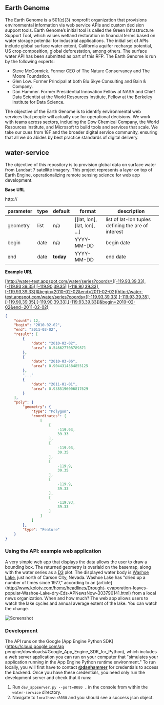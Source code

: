 
## Earth Genome

The Earth Genome is a 501(c)(3) nonprofit organization that provisions environmental information via web service APIs and custom decision support tools.  Earth Genome’s initial tool is called the Green Infrastructure Support Tool, which values wetland restoration in financial terms based on water storage potential for industrial applications.  The initial set of APIs include global surface water extent, California aquifer recharge potential, US crop composition, global deforestation, among others.  The surface water API has been submitted as part of this RFP.  The Earth Genome is run by the following experts:

- Steve McCormick.  Former CEO of The Nature Conservancy and The Moore Foundation.
- Glen Low. Former Principal at both Blu Skye Consulting and Bain & Company.  
- Dan Hammer.  Former Presidential Innovation Fellow at NASA and Chief Data Scientist at the World Resources Institute, Fellow at the Berkeley Institute for Data Science.

The objective of the Earth Genome is to identify environmental web services that people will actually use for operational decisions.  We work with teams across sectors, including the Dow Chemical Company, the World Resources Institute, and Microsoft to build tools and services that scale.  We take our cues from 18F and the broader digital service community, ensuring that all we do abides by best practice standards of digital delivery.

## water-service

The objective of this repository is to provision global data on surface water
from Landsat 7 satellite imagery.  This project represents a layer on top of
Earth Engine, operationalizing remote sensing science for web app development.

**Base URL**

http://

| parameter | type  | default         | format      | description                                         |
|-----------|-------|-----------------|-------------|-----------------------------------------------------|
| geometry  | list  | n/a             | [[lat, lon], [lat, lon], ...]        | list of lat-lon tuples defining the are of interest |
| begin     | date  | n/a             | YYYY-MM-DD  | begin date                                          |
| end       | date  | **today**       | YYYY-MM-DD  | end date                                            |

**Example URL**

[http://water-test.appspot.com/water/series?coords=[[-119.93,39.33],[-119.93,39.35],[-119.90,39.35],[-119.90,39.33],[-119.93,39.33]]&begin=2010-02-02&end=2011-02-02](http://water-test.appspot.com/water/series?coords=[[-119.93,39.33],[-119.93,39.35],[-119.90,39.35],[-119.90,39.33],[-119.93,39.33]]&begin=2010-02-02&end=2011-02-02)

```json
{
    "count": 12,
    "begin": "2010-02-02",
    "end": "2011-02-02",
    "result": [
        {
            "date": "2010-02-02",
            "area": 0.546627708789871
        },
        {
            "date": "2010-03-06",
            "area": 0.9044314584855125
        },
        "..."
        {
            "date": "2011-01-01",
            "area": 0.9385196006817629
        }
    ],
    "poly": {
        "geometry": {
            "type": "Polygon",
            "coordinates": [
                [
                    [
                        -119.93,
                        39.33
                    ],
                    [
                        -119.93,
                        39.35
                    ],
                    [
                        -119.9,
                        39.35
                    ],
                    [
                        -119.9,
                        39.33
                    ],
                    [
                        -119.93,
                        39.33
                    ]
                ]
            ]
        },
        "type": "Feature"
    }
}
```

### Using the API: **example web application**

A very simple web app that displays the data allows the user to draw a
bounding box.  The returned geometry is overlaid on the basemap, along with
the water series as a [D3](http://d3js.org/) plot.  The displayed water body
is [Washoe Lake](https://en.wikipedia.org/wiki/Washoe_Lake), just north of
Carson City, Nevada.  Washoe Lake has "dried up a number of times since 1977,"
according to an [article](http://www.kolotv.com/home/headlines/Drought-
evaporation-leaves-popular-Washoe-Lake-dry-Eds-APNewsNow-303790141.html) from
a local news organization.  When and how much?  The web app allows users to
watch the lake cycles and annual average extent of the lake.  You can watch
the change.

![Screenshot](https://dl.dropboxusercontent.com/u/5365589/water.gif)

### Development

The API runs on the Google [App Engine Python SDK](https://cloud.google.com/ap
pengine/downloads#Google_App_Engine_SDK_for_Python), which includes a web
server application you can run on your computer that "simulates your
application running in the App Engine Python runtime environment."  To run
locally, you will first have to contact
[**@danhammer**](https://github.com/danhammer) for credentials to access the
backend.  Once you have these credentials, you need only run the development
server and check that it runs:

1. Run `dev_appserver.py --port=8080 .` in the console from within the `water-service`
directory.
2. Navigate to `localhost:8080` and you should see a success json object.
